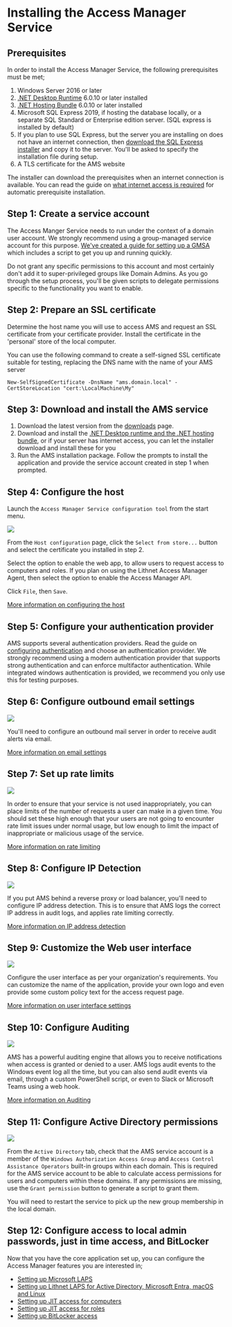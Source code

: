 # Installing the Access Manager Service

## Prerequisites

In order to install the Access Manager Service, the following prerequisites must be met;

1. Windows Server 2016 or later
2. [.NET Desktop Runtime](https://dotnet.microsoft.com/download/dotnet-core/6.0/runtime) 6.0.10 or later installed
3. [.NET Hosting Bundle](https://dotnet.microsoft.com/download/dotnet-core/6.0/runtime) 6.0.10 or later installed
4. Microsoft SQL Express 2019, if hosting the database locally, or a separate SQL Standard or Enterprise edition server. (SQL express is installed by default)
5. If you plan to use SQL Express, but the server you are installing on does not have an internet connection, then [download the SQL Express installer](https://download.microsoft.com/download/7/c/1/7c14e92e-bdcb-4f89-b7cf-93543e7112d1/SQLEXPR_x64_ENU.exe) and copy it to the server. You'll be asked to specify the installation file during setup.
6. A TLS certificate for the AMS website

The installer can download the prerequisites when an internet connection is available. You can read the guide on [what internet access is required](../../help-and-support/advanced-help-topics/internet-access-requirements.md) for automatic prerequisite installation.

## Step 1: Create a service account

The Access Manger Service needs to run under the context of a domain user account. We strongly recommend using a group-managed service account for this purpose. [We've created a guide for setting up a GMSA](creating-a-service-account-for-the-access-manager-service.md) which includes a script to get you up and running quickly.

Do not grant any specific permissions to this account and most certainly don't add it to super-privileged groups like Domain Admins. As you go through the setup process, you'll be given scripts to delegate permissions specific to the functionality you want to enable.

## Step 2: Prepare an SSL certificate

Determine the host name you will use to access AMS and request an SSL certificate from your certificate provider. Install the certificate in the 'personal' store of the local computer.

You can use the following command to create a self-signed SSL certificate suitable for testing, replacing the DNS name with the name of your AMS server

```
New-SelfSignedCertificate -DnsName "ams.domain.local" -CertStoreLocation "cert:\LocalMachine\My"
```

## Step 3: Download and install the AMS service

1. Download the latest version from the [downloads](../downloads.md) page.
2. Download and install the [.NET Desktop runtime and the .NET hosting bundle](https://dotnet.microsoft.com/download/dotnet-core/6.0/runtime), or if your server has internet access, you can let the installer download and install these for you
3. Run the AMS installation package. Follow the prompts to install the application and provide the service account created in step 1 when prompted.

## Step 4: Configure the host
Launch the `Access Manager Service configuration tool` from the start menu. 

![](../../images/ui-page-host-configuration.png)

From the `Host configuration` page, click the `Select from store...` button and select the certificate you installed in step 2.

Select the option to enable the web app, to allow users to request access to computers and roles. If you plan on using the Lithnet Access Manager Agent, then select the option to enable the Access Manager API.

Click `File`, then `Save`.

[More information on configuring the host](../../help-and-support/app-pages/host-configuration-page.md)

## Step 5: Configure your authentication provider

AMS supports several authentication providers. Read the guide on [configuring authentication](../../configuration/setting-up-authentication/) and choose an authentication provider. We strongly recommend using a modern authentication provider that supports strong authentication and can enforce multifactor authentication. While integrated windows authentication is provided, we recommend you only use this for testing purposes.

## Step 6: Configure outbound email settings

![](../../images/ui-page-email.png)

You'll need to configure an outbound mail server in order to receive audit alerts via email.

[More information on email settings](../../help-and-support/app-pages/email-page.md)

## Step 7: Set up rate limits

![](../../images/ui-page-rate-limits.png)

In order to ensure that your service is not used inappropriately, you can place limits of the number of requests a user can make in a given time. You should set these high enough that your users are not going to encounter rate limit issues under normal usage, but low enough to limit the impact of inappropriate or malicious usage of the service.

[More information on rate limiting](../../help-and-support/app-pages/rate-limits-page.md)

## Step 8: Configure IP Detection

![](../../images/ui-page-ip-detection.png)

If you put AMS behind a reverse proxy or load balancer, you'll need to configure IP address detection. This is to ensure that AMS logs the correct IP address in audit logs, and applies rate limiting correctly.

[More information on IP address detection](../../help-and-support/app-pages/ip-address-detection-page.md)

## Step 9: Customize the Web user interface

![](../../images/ui-page-user-interface.png)

Configure the user interface as per your organization's requirements. You can customize the name of the application, provide your own logo and even provide some custom policy text for the access request page.

[More information on user interface settings](../../help-and-support/app-pages/user-interface-page.md)

## Step 10: Configure Auditing

![](../../images/ui-page-auditing.png)

AMS has a powerful auditing engine that allows you to receive notifications when access is granted or denied to a user. AMS logs audit events to the Windows event log all the time, but you can also send audit events via email, through a custom PowerShell script, or even to Slack or Microsoft Teams using a web hook.

[More information on Auditing](../../help-and-support/app-pages/auditing-page.md)

## Step 11: Configure Active Directory permissions

![](../../images/ui-page-directory-configuration-active-directory.png)

From the `Active Directory` tab, check that the AMS service account is a member of the `Windows Authorization Access Group` and `Access Control Assistance Operators` built-in groups within each domain. This is required for the AMS service account to be able to calculate access permissions for users and computers within these domains. If any permissions are missing, use the `Grant permission` button to generate a script to grant them.

You will need to restart the service to pick up the new group membership in the local domain.

## Step 12: Configure access to local admin passwords, just in time access, and BitLocker

Now that you have the core application set up, you can configure the Access Manager features you are interested in;

* [Setting up Microsoft LAPS](../../configuration/deploying-features/setting-up-microsoft-laps.md)
* [Setting up Lithnet LAPS for Active Directory, Microsoft Entra, macOS and Linux](../../configuration/deploying-features/setting-up-lithnet-laps/)
* [Setting up JIT access for computers](../../configuration/deploying-features/jit/setting-up-jit-for-computers.md)
* [Setting up JIT access for roles](../../configuration/deploying-features/jit/setting-up-jit-for-roles.md)
* [Setting up BitLocker access](../../configuration/deploying-features/setting-up-bitlocker-access.md)